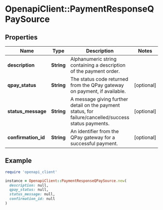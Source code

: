 # OpenapiClient::PaymentResponseQPaySource

## Properties

| Name | Type | Description | Notes |
| ---- | ---- | ----------- | ----- |
| **description** | **String** | Alphanumeric string containing a description of the payment order. |  |
| **qpay_status** | **String** | The status code returned from the QPay gateway on payment, if available. | [optional] |
| **status_message** | **String** | A message giving further detail on the payment status, for failure/cancelled/success status payments. | [optional] |
| **confirmation_id** | **String** | An identifier from the QPay gateway for a successful payment. | [optional] |

## Example

```ruby
require 'openapi_client'

instance = OpenapiClient::PaymentResponseQPaySource.new(
  description: null,
  qpay_status: null,
  status_message: null,
  confirmation_id: null
)
```

